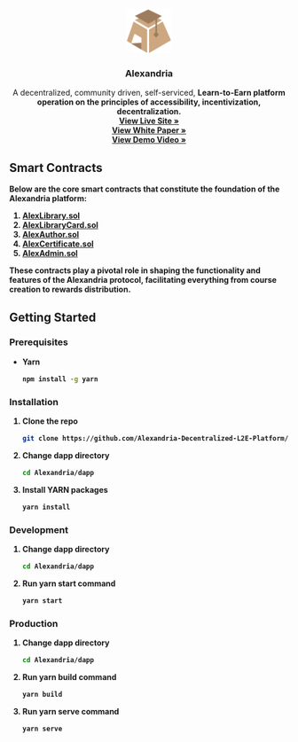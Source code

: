 <div align="center">
  <a href="[https://github.com/othneildrew/Best-README-Template](https://github.com/Alexandria-Decentralized-L2E-Platform/Alexandria/)">
    <img src="images/alexandriaLogo.svg" alt="Logo" width="80" height="80">
  </a>

  <h3 align="center">Alexandria</h3>

  <p align="center">
A decentralized, community driven, self-serviced, <strong>Learn-to-Earn</striong> platform operation on the principles of accessibility, incentivization, decentralization.    <br />
    <a href="https://alexandria-orcin.vercel.app"><strong>View Live Site »</strong></a> <br />
    <a href="https://drive.google.com/file/d/1bQY0RjpKy2d1L6yC2rHIbRuGoyM024rF/view?usp=sharing"><strong>View White Paper »</strong></a> <br />
    <a href="https://youtu.be/SkRHB-tRyyE"><strong>View Demo Video »</strong></a>
  </p>
</div>

## Smart Contracts

Below are the core smart contracts that constitute the foundation of the Alexandria platform:

1. [AlexLibrary.sol](https://github.com/Alexandria-Decentralized-L2E-Platform/Alexandria/blob/main/contracts/contracts/AlexLibrary.sol)
2. [AlexLibraryCard.sol](https://github.com/Alexandria-Decentralized-L2E-Platform/Alexandria/blob/main/contracts/contracts/AlexLibraryCard.sol)
3. [AlexAuthor.sol](https://github.com/Alexandria-Decentralized-L2E-Platform/Alexandria/blob/main/contracts/contracts/AlexAuthor.sol)
4. [AlexCertificate.sol](https://github.com/Alexandria-Decentralized-L2E-Platform/Alexandria/blob/main/contracts/contracts/AlexCertificate.sol)
5. [AlexAdmin.sol](https://github.com/Alexandria-Decentralized-L2E-Platform/Alexandria/blob/main/contracts/contracts/AlexAdmin.sol)

These contracts play a pivotal role in shaping the functionality and features of the Alexandria protocol, facilitating everything from course creation to rewards distribution.

## Getting Started

### Prerequisites

- Yarn
  ```sh
  npm install -g yarn
  ```

### Installation

1. Clone the repo
   ```sh
   git clone https://github.com/Alexandria-Decentralized-L2E-Platform/Alexandria.git
   ```
2. Change dapp directory
   ```sh
   cd Alexandria/dapp
   ```
3. Install YARN packages
   ```sh
   yarn install
   ```

### Development

1. Change dapp directory
   ```sh
   cd Alexandria/dapp
   ```
2. Run yarn start command
   ```sh
   yarn start
   ```

### Production

1. Change dapp directory
   ```sh
   cd Alexandria/dapp
   ```
2. Run yarn build command
   ```sh
   yarn build
   ```
3. Run yarn serve command
   ```sh
   yarn serve
   ```